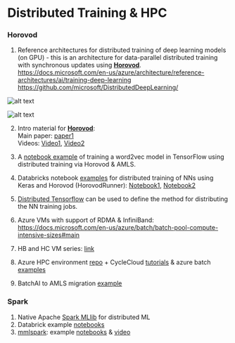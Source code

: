 # Distributed Training & HPC 
### Horovod 
1) Reference architectures for distributed training of deep learning models (on GPU) - this is an architecture for data-parallel distributed training with synchronous updates using [**Horovod**](https://github.com/horovod/horovod).<br> 
https://docs.microsoft.com/en-us/azure/architecture/reference-architectures/ai/training-deep-learning  
https://github.com/microsoft/DistributedDeepLearning/

![alt text](https://docs.microsoft.com/en-us/azure/architecture/reference-architectures/ai/_images/distributed_dl_flow.png)

![alt text](https://docs.microsoft.com/en-us/azure/architecture/reference-architectures/ai/_images/distributed_dl_architecture.png)

2) Intro material for [**Horovod**](https://github.com/horovod/horovod):<br>
Main paper: [paper1](https://arxiv.org/pdf/1802.05799.pdf)<br>
Videos: [Video1](https://www.youtube.com/watch?v=SphfeTl70MI), [Video2](https://www.youtube.com/watch?v=4y0TDK3KoCA)<br>

3) A [notebook example](https://notebooks.azure.com/azureml/projects/azureml-getting-started/html/how-to-use-azureml/training-with-deep-learning/distributed-tensorflow-with-horovod/distributed-tensorflow-with-horovod.ipynb) of training a word2vec model in TensorFlow using distributed training via Horovod & AMLS.<br>

5) Databricks notebook [examples](https://databricks.com/tensorflow/getting-started-with-tensorflow-on-databricks#resources) for distributed training of NNs using Keras and Horovod (HorovodRunner): [Notebook1](https://docs.databricks.com/applications/deep-learning/distributed-training/mnist-tensorflow-keras.html), [Notebook2](https://pages.databricks.com/rs/094-YMS-629/images/keras-hvdrunner-mlflow-mnist-sample.html?_ga=2.69518672.1122370517.1566311733-1893883089.1566311733) <br>

6) [Distributed Tensorflow](https://www.tensorflow.org/guide/distribute_strategy) can be used to define the method for distributing the NN training jobs. <br>

7) Azure VMs with support of RDMA & InfiniBand:<br>
https://docs.microsoft.com/en-us/azure/batch/batch-pool-compute-intensive-sizes#main

8) HB and HC VM series: [link](https://azure.microsoft.com/en-au/blog/introducing-the-new-hb-and-hc-azure-vm-sizes-for-hpc/)

8) Azure HPC environment [repo](https://github.com/Azure/azurehpc) + CycleCloud [tutorials](https://github.com/CycleCloud/cyclecloud_tutorials) & azure batch [examples](https://github.com/tojozefi/azurebatch/blob/master/customcode/README2.md) 

9) BatchAI to AMLS migration [example](https://docs.microsoft.com/en-us/previous-versions/azure/batch-ai/how-to-migrate)

### Spark 
1) Native Apache [Spark MLlib](https://spark.apache.org/mllib/) for distributed ML<br>
2) Databrick example [notebooks](https://databricks.com/resources/type/example-notebook)<br>
3) [mmlspark](https://mmlspark.blob.core.windows.net/website/index.html): example [notebooks](https://github.com/Azure/mmlspark/tree/master/notebooks/samples) & [video](https://databricks.com/session/semi-supervised-object-detection-using-the-azure-cognitive-services-on-spark)

